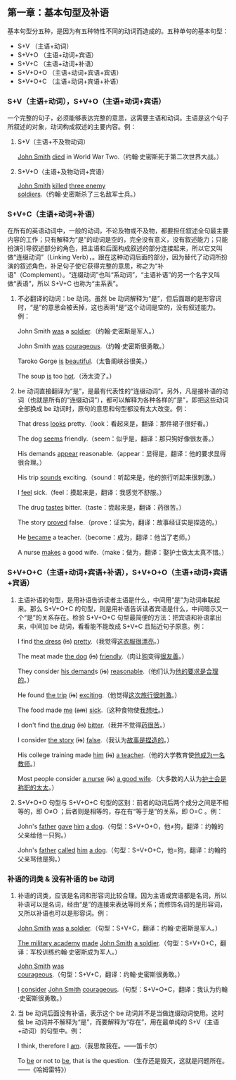 ## 第一章：基本句型及补语

基本句型分五种，是因为有五种特性不同的动词而造成的。五种单句的基本句型：

- S+V                    （主语+动词）
- S+V+O               （主语+动词+宾语）
- S+V+C               （主语+动词+补语）
- S+V+O+O          （主语+动词+宾语+宾语）
- S+V+O+C          （主语+动词+宾语+补语）

### S+V（主语+动词），S+V+O（主语+动词+宾语）

一个完整的句子，必须能够表达完整的意思，这需要主语和动词。主语是这个句子所叙述的对象，动词构成叙述的主要内容。例：

1. S+V（主语+不及物动词）

   <u>John Smith</u> <u>died</u> in World War Two.（约翰·史密斯死于第二次世界大战。）

2. S+V+O（主语+及物动词+宾语）

   <u>John Smith</u> <u>killed</u> <u>three enemy soldiers</u>.（约翰·史密斯杀了三名敌军士兵。）

### S+V+C（主语+动词+补语）

在所有的英语动词中，一般的动词，不论及物或不及物，都要担任叙述全句最主要内容的工作；只有解释为“是”的动词是空的，完全没有意义，没有叙述能力；只能扮演引导叙述部分的角色，把主语和后面构成叙述的部分连接起来，所以它又叫做“连缀动词”（Linking Verb），。跟在这种动词后面的部分，因为替代了动词所扮演的叙述角色，补足句子使它获得完整的意思，称之为“补语”（Complement）。“连缀动词”也叫“系动词”，“主语补语”的另一个名字又叫做“表语”，所以 S+V+C 也称为“主系表”。

1. 不必翻译的动词：be 动词。虽然 be 动词解释为“是”，但后面跟的是形容词时，“是”的意思会被丢掉，这也表明“是”这个动词是空的，没有叙述能力。例：

   John Smith <u>was</u> a <u>soldier</u>.（约翰·史密斯是军人。）

   John Smith <u>was</u> <u>courageous</u>.（约翰·史密斯很勇敢。）

   Taroko Gorge <u>is</u> <u>beautiful</u>.（太鲁阁峡谷很美。）
   
   The soup <u>is</u> too <u>hot</u>.（汤太烫了。）
   
2. be 动词直接翻译为“是”，是最有代表性的“连缀动词”。另外，凡是接补语的动词（也就是所有的“连缀动词”），都可以解释为各种各样的“是”，即把这些动词全部换成 be 动词时，原句的意思和句型都没有太大改变。例：

   That dress <u>looks</u> pretty.（look：看起来是，翻译：那件裙子很好看。）

   The dog <u>seems</u> friendly.（seem：似乎是，翻译：那只狗好像很友善。）

   His demands <u>appear</u> reasonable.（appear：显得是，翻译：他的要求显得很合理。）

   His trip <u>sounds</u> exciting.（sound：听起来是，他的旅行听起来很刺激。）

   I <u>feel</u> sick.（feel：摸起来是，翻译：我感觉不舒服。）

   The drug <u>tastes</u> bitter.（taste：尝起来是，翻译：药很苦。）

   The story <u>proved</u> false.（prove：证实为，翻译：故事经证实是捏造的。）

   He <u>became</u> a teacher.（become：成为，翻译：他当了老师。）

   A nurse <u>makes</u> a good wife.（make：做为，翻译：娶护士做太太真不错。）

### S+V+O+C（主语+动词+宾语+补语），S+V+O+O（主语+动词+宾语+宾语）

1. 主语补语的句型，是用补语告诉读者主语是什么，中间用“是”为动词串联起来。那么 S+V+O+C 的句型，则是用补语告诉读者宾语是什么，中间暗示又一个“是”的关系存在。检验 S+V+O+C 句型最简便的方法：把宾语和补语拿出来，中间加 be 动词，看看能不能改成 S+V+C 且贴近句子原意。例：

   I find <u>the dress</u> (~~is~~) <u>pretty</u>.（我觉得<u>这衣服很漂亮</u>。）

   The meat made <u>the dog</u> (~~is~~) <u>friendly</u>.（肉让<u>狗</u>变得<u>很友善</u>。）

   They consider <u>his demand</u>s (~~is~~) <u>reasonable</u>.（他们认为<u>他的要求是合理的</u>。）

   He found <u>the trip</u> (~~is~~) <u>exciting</u>.（他觉得<u>这次旅行很刺激</u>。）

   The food made <u>me</u> (~~am~~) <u>sick</u>.（这种食物使<u>我想吐</u>。）

   I don't find <u>the drug</u> (~~is~~) <u>bitter</u>.（我并不觉得<u>药很苦</u>。）

   I consider <u>the story</u> (~~is~~) <u>false</u>.（我认为<u>故事是捏造的</u>。）

   His college training made <u>him</u> (~~is~~) <u>a teacher</u>.（他的大学教育使<u>他成为一名教师</u>。）

   Most people consider <u>a nurse</u> (~~is~~) <u>a good wife</u>.（大多数的人认为<u>护士会是称职的太太</u>。）

2. S+V+O+O 句型与 S+V+O+C 句型的区别：前者的动词后两个成分之间是不相等的，即 O≠O ；后者则是相等的，存在有“等于是”的关系，即 O=C 。例：

   John's <u>father</u> <u>gave</u> <u>him</u> <u>a dog</u>.（句型：S+V+O+O，他≠狗，翻译：约翰的父亲给他一只狗。）

   John's <u>father</u> <u>called</u> <u>him</u> <u>a dog</u>.（句型：S+V+O+C，他=狗，翻译：约翰的父亲骂他是狗。）

### 补语的词类 & 没有补语的 be 动词

1. 补语的词类，应该是名词和形容词比较合理。因为主语或宾语都是名词，所以补语可以是名词，经由“是”的连接来表达等同关系；而修饰名词的是形容词，又所以补语也可以是形容词。例：

   <u>John Smith</u> <u>was</u> <u>a soldier</u>.（句型：S+V+C，翻译：约翰·史密斯是军人。）

   <u>The military academy</u> <u>made</u> <u>John Smith</u> <u>a soldier</u>.（句型：S+V+O+C，翻译：军校训练约翰·史密斯成为军人。）

   <u>John Smith</u> <u>was</u> <u>courageous</u>.（句型：S+V+C，翻译：约翰·史密斯很勇敢。）

   <u>I</u> <u>consider</u> <u>John Smith</u> <u>courageous</u>.（句型：S+V+O+C，翻译：我认为约翰·史密斯很勇敢。）

2. 当 be 动词后面没有补语，表示这个 be 动词并不是当做连缀动词使用。这时候 be 动词并不解释为“是”，而要解释为“存在”，用在最单纯的 S+V（主语+动词）的句型中。例：

   I think, therefore I <u>am</u>.（我思故我在。——笛卡尔）

   To <u>be</u> or not to <u>be</u>, that is the question.（生存还是毁灭，这就是问题所在。——《哈姆雷特》）

